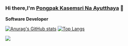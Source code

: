 ### Hi there,I'm [Pongpak Kasemsri Na Ayutthaya](http://github.com) 👋 
**Software Developer**

[![Anurag's GitHub stats](https://github-readme-stats.vercel.app/api?username=tmpongpak&show_icons=true)](https://github.com/anuraghazra/github-readme-stats)
[![Top Langs](https://github-readme-stats.vercel.app/api/top-langs/?username=tmpongpak&langs_count=8)](https://github.com/anuraghazra/github-readme-stats)

![](https://komarev.com/ghpvc/?username=tmpongpak)



<!--
**tmpongpak/tmpongpak** is a ✨ _special_ ✨ repository because its `README.md` (this file) appears on your GitHub profile.
